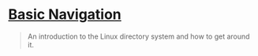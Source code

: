 # [Basic Navigation](https://github.com/CISVVC/cis190-examples/tree/master/basic-navigation)
> An introduction to the Linux directory system and how to get around it.
